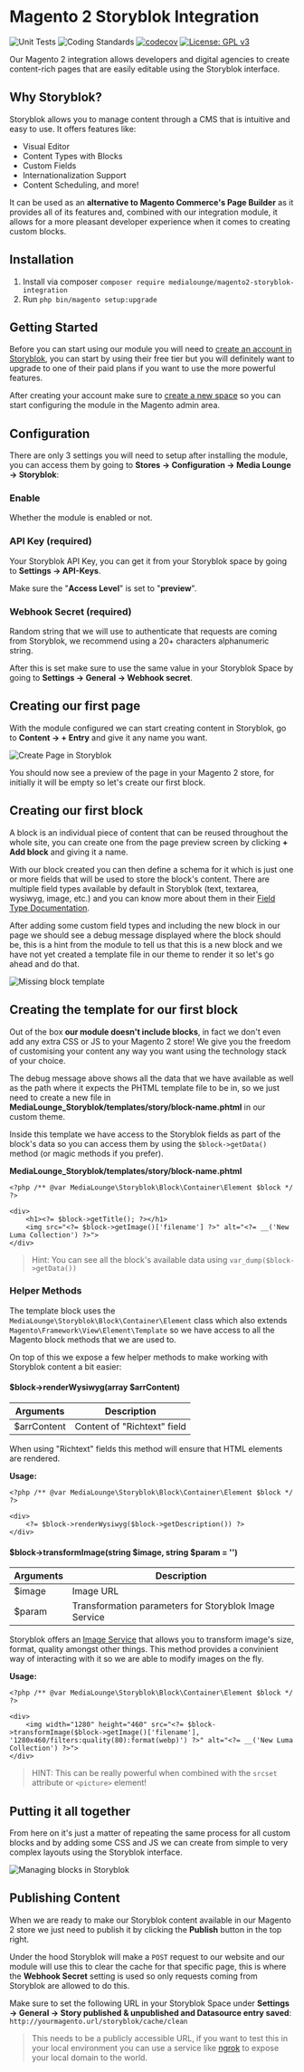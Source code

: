 # Magento 2 Storyblok Integration
![Unit Tests](https://github.com/Media-Lounge/magento2-storyblok-integration/workflows/Unit%20Tests/badge.svg)
![Coding Standards](https://github.com/Media-Lounge/magento2-storyblok-integration/workflows/Coding%20Standards/badge.svg)
[![codecov](https://codecov.io/gh/Media-Lounge/magento2-storyblok-integration/branch/master/graph/badge.svg?token=5GDZEF7FMQ)](https://codecov.io/gh/Media-Lounge/magento2-storyblok-integration)
[![License: GPL v3](https://img.shields.io/badge/License-GPLv3-blue.svg)](https://www.gnu.org/licenses/gpl-3.0)

Our Magento 2 integration allows developers and digital agencies to create content-rich pages that are easily editable using the Storyblok interface. 

<!-- TODO: Add Overview Image -->

## Why Storyblok?

Storyblok allows you to manage content through a CMS that is intuitive and easy to use. It offers features like:

- Visual Editor
- Content Types with Blocks
- Custom Fields
- Internationalization Support
- Content Scheduling, and more!

It can be used as an **alternative to Magento Commerce's Page Builder** as it provides all of its features and, combined with our integration module, it allows for a more pleasant developer experience when it comes to creating custom blocks.

## Installation

1. Install via composer `composer require medialounge/magento2-storyblok-integration`
2. Run `php bin/magento setup:upgrade`

## Getting Started

Before you can start using our module you will need to [create an account in Storyblok](https://www.storyblok.com/), you can start by using their free tier but you will definitely want to upgrade to one of their paid plans if you want to use the more powerful features.

After creating your account make sure to [create a new space](https://app.storyblok.com/#!/me/spaces/new) so you can start configuring the module in the Magento admin area.

## Configuration

There are only 3 settings you will need to setup after installing the module, you can access them by going to **Stores → Configuration → Media Lounge → Storyblok**:

### Enable
Whether the module is enabled or not.

### API Key (required)
Your Storyblok API Key, you can get it from your Storyblok space by going to **Settings → API-Keys**.

Make sure the "**Access Level**" is set to "**preview**".

### Webhook Secret (required)
Random string that we will use to authenticate that requests are coming from Storyblok, we recommend using a 20+ characters alphanumeric string.

After this is set make sure to use the same value in your Storyblok Space by going to **Settings → General → Webhook secret**.

## Creating our first page

With the module configured we can start creating content in Storyblok, go to **Content → + Entry** and give it any name you want.

![Create Page in Storyblok](https://user-images.githubusercontent.com/661330/104088773-1a363e80-5261-11eb-9864-2d07e9545089.gif)

You should now see a preview of the page in your Magento 2 store, for initially it will be empty so let's create our first block.

## Creating our first block

A block is an individual piece of content that can be reused throughout the whole site, you can create one from the page preview screen by clicking **+ Add block** and giving it a name.

With our block created you can then define a schema for it which is just one or more fields that will be used to store the block's content. There are multiple field types available by default in Storyblok (text, textarea, wysiwyg, image, etc.) and you can know more about them in their [Field Type Documentation](https://www.storyblok.com/docs/terminology/field-type).

After adding some custom field types and including the new block in our page we should see a debug message displayed where the block should be, this is a hint from the module to tell us that this is a new block and we have not yet created a template file in our theme to render it so let's go ahead and do that.

![Missing block template](https://user-images.githubusercontent.com/661330/104089279-7e5b0180-5265-11eb-990d-a401e037b294.png)

## Creating the template for our first block

Out of the box **our module doesn't include blocks**, in fact we don't even add any extra CSS or JS to your Magento 2 store! We give you the freedom of customising your content any way you want using the technology stack of your choice.

The debug message above shows all the data that we have available as well as the path where it expects the PHTML template file to be in, so we just need to create a new file in **MediaLounge_Storyblok/templates/story/block-name.phtml** in our custom theme.

Inside this template we have access to the Storyblok fields as part of the block's data so you can access them by using the `$block->getData()` method (or magic methods if you prefer).

**MediaLounge_Storyblok/templates/story/block-name.phtml**
```phtml
<?php /** @var MediaLounge\Storyblok\Block\Container\Element $block */ ?>

<div>
    <h1><?= $block->getTitle(); ?></h1>
    <img src="<?= $block->getImage()['filename'] ?>" alt="<?= __('New Luma Collection') ?>">
</div>
```

> Hint: You can see all the block's available data using `var_dump($block->getData())`

### Helper Methods

The template block uses the `MediaLounge\Storyblok\Block\Container\Element` class which also extends `Magento\Framework\View\Element\Template` so we have access to all the Magento block methods that we are used to.

On top of this we expose a few helper methods to make working with Storyblok content a bit easier:

#### $block->renderWysiwyg(array $arrContent)

| Arguments | Description |
| ----------- | ----------- |
| $arrContent | Content of "Richtext" field |

When using "Richtext" fields this method will ensure that HTML elements are rendered.

**Usage:**
```phtml
<?php /** @var MediaLounge\Storyblok\Block\Container\Element $block */ ?>

<div>
    <?= $block->renderWysiwyg($block->getDescription()) ?>
</div>
```

#### $block->transformImage(string $image, string $param = '')

| Arguments | Description |
| ----------- | ----------- |
| $image | Image URL |
| $param | Transformation parameters for Storyblok Image Service |

Storyblok offers an [Image Service](https://www.storyblok.com/docs/image-service) that allows you to transform image's size, format, quality amongst other things. This method provides a convinient way of interacting with it so we are able to modify images on the fly.


**Usage:**
```phtml
<?php /** @var MediaLounge\Storyblok\Block\Container\Element $block */ ?>

<div>
    <img width="1280" height="460" src="<?= $block->transformImage($block->getImage()['filename'], '1280x460/filters:quality(80):format(webp)') ?>" alt="<?= __('New Luma Collection') ?>">
</div>
```

> HINT: This can be really powerful when combined with the `srcset` attribute or `<picture>` element!

## Putting it all together

From here on it's just a matter of repeating the same process for all custom blocks and by adding some CSS and JS we can create from simple to very complex layouts using the Storyblok interface.

![Managing blocks in Storyblok](https://user-images.githubusercontent.com/661330/104090740-a7cd5a80-5270-11eb-8b49-9ce392da9afa.gif)

## Publishing Content

When we are ready to make our Storyblok content available in our Magento 2 store we just need to publish it by clicking the **Publish** button in the top right.

Under the hood Storyblok will make a `POST` request to our website and our module will use this to clear the cache for that specific page, this is where the **Webhook Secret** setting is used so only requests coming from Storyblok are allowed to do this.

Make sure to set the following URL in your Storyblok Space under **Settings → General → Story published & unpublished and Datasource entry saved**:
`http://yourmagento.url/storyblok/cache/clean`

> This needs to be a publicly accessible URL, if you want to test this in your local environment you can use a service like [ngrok](https://ngrok.com/) to expose your local domain to the world. 
